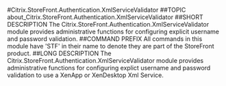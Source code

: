 #Citrix.StoreFront.Authentication.XmlServiceValidator
##TOPIC
about_Citrix.StoreFront.Authentication.XmlServiceValidator
##SHORT DESCRIPTION
The Citrix.StoreFront.Authentication.XmlServiceValidator module provides administrative functions for configuring explicit username and password validation.
##COMMAND PREFIX
All commands in this module have 'STF' in their name to denote they are part of the StoreFront product.
##LONG DESCRIPTION
The Citrix.StoreFront.Authentication.XmlServiceValidator module provides administrative functions for configuring explict username and password validation to use a XenApp or XenDesktop Xml Service.
